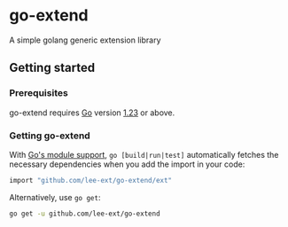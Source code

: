 # go-extend

A simple golang generic extension library

## Getting started

### Prerequisites

go-extend requires [Go](https://go.dev/) version [1.23](https://go.dev/doc/devel/release#go1.23.0) or above.

### Getting go-extend

With [Go's module support](https://go.dev/wiki/Modules#how-to-use-modules), `go [build|run|test]` automatically fetches the necessary dependencies when you add the import in your code:

```sh
import "github.com/lee-ext/go-extend/ext"
```

Alternatively, use `go get`:

```sh
go get -u github.com/lee-ext/go-extend
```

